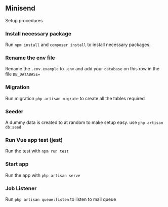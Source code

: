 ## Minisend
Setup procedures

### Install necessary package
Run `npm install` and `composer install` to install necessary packages.
### Rename the env file
Rename the `.env.example` to `.env` and add your `database` on this row in the file `DB_DATABASE=`
### Migration
Run migration `php artisan migrate` to create all the tables required
### Seeder
A dummy data is created to at random to make setup easy. use 
`php artisan db:seed`

### Run Vue app test (jest)
Run the test with `npm run test`
### Start app 
Run the app with `php artisan serve`

### Job Listener 
Run `php artisan queue:listen` to listen to mail queue


